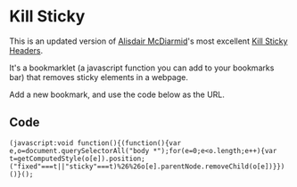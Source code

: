 # Kill Sticky

This is an updated version of [Alisdair McDiarmid](https://alisdair.mcdiarmid.org/)'s most excellent [Kill Sticky Headers](https://alisdair.mcdiarmid.org/kill-sticky-headers/).

It's a bookmarklet (a javascript function you can add to your bookmarks bar) that removes sticky elements in a webpage.

Add a new bookmark, and use the code below as the URL.

## Code

```
(javascript:void function(){(function(){var e,o=document.querySelectorAll("body *");for(e=0;e<o.length;e++){var t=getComputedStyle(o[e]).position;("fixed"===t||"sticky"===t)%26%26o[e].parentNode.removeChild(o[e])}})()}();
```
